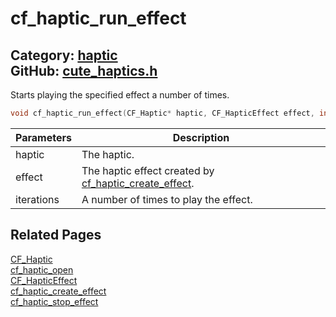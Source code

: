 [](../header.md ':include')

# cf_haptic_run_effect

Category: [haptic](https://github.com/RandyGaul/cute_framework/blob/master/docs/api_reference?id=haptic)  
GitHub: [cute_haptics.h](https://github.com/RandyGaul/cute_framework/blob/master/include/cute_haptics.h)  
---

Starts playing the specified effect a number of times.

```cpp
void cf_haptic_run_effect(CF_Haptic* haptic, CF_HapticEffect effect, int iterations);
```

Parameters | Description
--- | ---
haptic | The haptic.
effect | The haptic effect created by [cf_haptic_create_effect](https://github.com/RandyGaul/cute_framework/blob/master/docs/haptic/cf_haptic_create_effect.md).
iterations | A number of times to play the effect.

## Related Pages

[CF_Haptic](https://github.com/RandyGaul/cute_framework/blob/master/docs/haptic/cf_haptic.md)  
[cf_haptic_open](https://github.com/RandyGaul/cute_framework/blob/master/docs/haptic/cf_haptic_open.md)  
[CF_HapticEffect](https://github.com/RandyGaul/cute_framework/blob/master/docs/haptic/cf_hapticeffect.md)  
[cf_haptic_create_effect](https://github.com/RandyGaul/cute_framework/blob/master/docs/haptic/cf_haptic_create_effect.md)  
[cf_haptic_stop_effect](https://github.com/RandyGaul/cute_framework/blob/master/docs/haptic/cf_haptic_stop_effect.md)  
